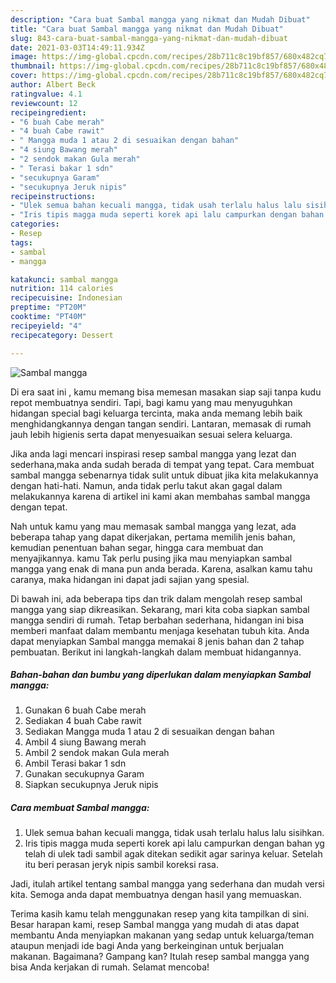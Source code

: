 ```yaml
---
description: "Cara buat Sambal mangga yang nikmat dan Mudah Dibuat"
title: "Cara buat Sambal mangga yang nikmat dan Mudah Dibuat"
slug: 843-cara-buat-sambal-mangga-yang-nikmat-dan-mudah-dibuat
date: 2021-03-03T14:49:11.934Z
image: https://img-global.cpcdn.com/recipes/28b711c8c19bf857/680x482cq70/sambal-mangga-foto-resep-utama.jpg
thumbnail: https://img-global.cpcdn.com/recipes/28b711c8c19bf857/680x482cq70/sambal-mangga-foto-resep-utama.jpg
cover: https://img-global.cpcdn.com/recipes/28b711c8c19bf857/680x482cq70/sambal-mangga-foto-resep-utama.jpg
author: Albert Beck
ratingvalue: 4.1
reviewcount: 12
recipeingredient:
- "6 buah Cabe merah"
- "4 buah Cabe rawit"
- " Mangga muda 1 atau 2 di sesuaikan dengan bahan"
- "4 siung Bawang merah"
- "2 sendok makan Gula merah"
- " Terasi bakar 1 sdn"
- "secukupnya Garam"
- "secukupnya Jeruk nipis"
recipeinstructions:
- "Ulek semua bahan kecuali mangga, tidak usah terlalu halus lalu sisihkan."
- "Iris tipis magga muda seperti korek api lalu campurkan dengan bahan yg telah di ulek tadi sambil agak ditekan sedikit agar sarinya keluar. Setelah itu beri perasan jeryk nipis sambil koreksi rasa."
categories:
- Resep
tags:
- sambal
- mangga

katakunci: sambal mangga 
nutrition: 114 calories
recipecuisine: Indonesian
preptime: "PT20M"
cooktime: "PT40M"
recipeyield: "4"
recipecategory: Dessert

---
```



![Sambal mangga](https://img-global.cpcdn.com/recipes/28b711c8c19bf857/680x482cq70/sambal-mangga-foto-resep-utama.jpg)

Di era  saat ini , kamu memang bisa memesan masakan siap saji tanpa kudu repot membuatnya sendiri. Tapi, bagi kamu yang mau menyuguhkan hidangan special bagi keluarga tercinta, maka anda memang lebih baik menghidangkannya dengan tangan sendiri. Lantaran, memasak di rumah jauh lebih higienis serta dapat menyesuaikan sesuai selera keluarga.

Jika anda lagi mencari inspirasi resep sambal mangga yang lezat dan sederhana,maka anda sudah berada di tempat yang tepat. Cara membuat sambal mangga  sebenarnya tidak sulit untuk dibuat jika kita melakukannya dengan hati-hati. Namun, anda tidak perlu takut akan gagal dalam melakukannya 
karena di artikel ini kami akan membahas sambal mangga dengan tepat.  



Nah untuk kamu yang mau memasak sambal mangga yang lezat, ada beberapa tahap yang dapat dikerjakan, pertama memilih jenis bahan, kemudian penentuan bahan segar, hingga cara membuat dan menyajikannya. kamu Tak perlu pusing jika mau menyiapkan sambal mangga yang enak di mana pun anda berada. Karena, asalkan kamu  tahu caranya, maka hidangan ini dapat jadi sajian yang spesial.

Di bawah ini, ada beberapa tips dan trik dalam mengolah resep sambal mangga yang siap dikreasikan. Sekarang, mari kita coba siapkan sambal mangga sendiri di rumah. Tetap berbahan sederhana, hidangan ini bisa memberi manfaat dalam membantu menjaga kesehatan tubuh kita. Anda dapat menyiapkan Sambal mangga memakai 8 jenis bahan dan 2 tahap pembuatan. Berikut ini langkah-langkah dalam membuat hidangannya.

<!--inarticleads1-->

##### Bahan-bahan dan bumbu yang diperlukan dalam menyiapkan Sambal mangga:

1. Gunakan 6 buah Cabe merah
1. Sediakan 4 buah Cabe rawit
1. Sediakan  Mangga muda 1 atau 2 di sesuaikan dengan bahan
1. Ambil 4 siung Bawang merah
1. Ambil 2 sendok makan Gula merah
1. Ambil  Terasi bakar 1 sdn
1. Gunakan secukupnya Garam
1. Siapkan secukupnya Jeruk nipis




<!--inarticleads2-->

##### Cara membuat Sambal mangga:

1. Ulek semua bahan kecuali mangga, tidak usah terlalu halus lalu sisihkan.
1. Iris tipis magga muda seperti korek api lalu campurkan dengan bahan yg telah di ulek tadi sambil agak ditekan sedikit agar sarinya keluar. Setelah itu beri perasan jeryk nipis sambil koreksi rasa.




Jadi, itulah artikel tentang  sambal mangga  yang sederhana dan mudah versi kita. Semoga anda dapat membuatnya dengan hasil yang memuaskan. 

Terima kasih kamu telah menggunakan resep yang kita tampilkan di sini. Besar harapan kami, resep  Sambal mangga yang mudah di atas dapat membantu Anda menyiapkan makanan yang sedap untuk keluarga/teman ataupun menjadi ide bagi Anda yang berkeinginan untuk berjualan makanan. Bagaimana? Gampang kan? Itulah resep sambal mangga yang bisa Anda kerjakan di rumah. Selamat mencoba!

